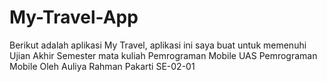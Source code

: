 # My-Travel-App
Berikut adalah aplikasi My Travel, aplikasi ini saya buat untuk memenuhi Ujian Akhir Semester mata kuliah Pemrograman Mobile 
UAS Pemrograman Mobile Oleh Auliya Rahman Pakarti SE-02-01
